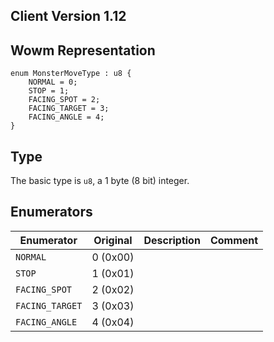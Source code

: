 ## Client Version 1.12

## Wowm Representation
```rust,ignore
enum MonsterMoveType : u8 {
    NORMAL = 0;    
    STOP = 1;    
    FACING_SPOT = 2;    
    FACING_TARGET = 3;    
    FACING_ANGLE = 4;    
}

```
## Type
The basic type is `u8`, a 1 byte (8 bit) integer.
## Enumerators
| Enumerator | Original  | Description | Comment |
| --------- | -------- | ----------- | ------- |
| `NORMAL` | 0 (0x00) |  |  |
| `STOP` | 1 (0x01) |  |  |
| `FACING_SPOT` | 2 (0x02) |  |  |
| `FACING_TARGET` | 3 (0x03) |  |  |
| `FACING_ANGLE` | 4 (0x04) |  |  |
